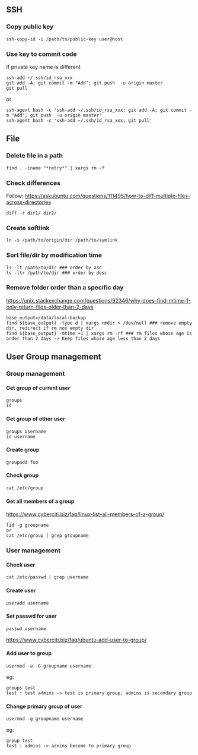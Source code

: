 ## SSH
### Copy public key
```
ssh-copy-id -i /path/to/public-key user@host
```

### Use key to commit code
If private key name is different
```
ssh-add ~/.ssh/id_rsa_xxx
git add -A; git commit -m "Add"; git push  -u origin master
git pull
```
or
```
ssh-agent bash -c 'ssh-add ~/.ssh/id_rsa_xxx; git add -A; git commit -m "Add"; git push  -u origin master'
ssh-agent bash -c 'ssh-add ~/.ssh/id_rsa_xxx; git pull'
```

## File
### Delete file in a path
```
find . -iname "*retry*" | xargs rm -f
```

### Check differences
Follow: https://askubuntu.com/questions/111495/how-to-diff-multiple-files-across-directories
```
diff -r dir1/ dir2/
```

### Create softlink
```
ln -s /path/to/origin/dir /path/to/symlink
```

### Sort file/dir by modification time
```
ls -lt /path/to/dir ### order by asc
ls -ltr /path/to/dir ### order by desc
```

### Remove folder order than a specific day
https://unix.stackexchange.com/questions/92346/why-does-find-mtime-1-only-return-files-older-than-2-days
```
base_output=/data/local-backup
find ${base_output} -type d | xargs rmdir > /dev/null ### remove empty dir, redirect if rm non empty dir
find ${base_output} -mtime +1 | xargs rm -rf ### rm files whose age is order than 2 days -> Keep files whose age less than 2 days
```

## User Group management

### Group management
#### Get group of current user
```
groups
id
```

#### Get group of other user
```
groups username
id username
```

#### Create group
```
groupadd foo
```

#### Check group
```
cat /etc/group
```

#### Get all members of a group
https://www.cyberciti.biz/faq/linux-list-all-members-of-a-group/
```
lid -g groupname
or
cat /etc/group | grep groupname
```

### User management
#### Check user
```
cat /etc/passwd | grep username
```

#### Create user
```
useradd username
```

#### Set passwd for user
```
passwd username
```

https://www.cyberciti.biz/faq/ubuntu-add-user-to-group/
#### Add user to group
```
usermod -a -G groupname username
```
eg:
```
groups test
test : test admins -> test is primary group, admins is secondary group
```

#### Change primary group of user
```
usermod -g groupname username
```
eg:
```
group test
test : admins -> adnins become to primary group
```
